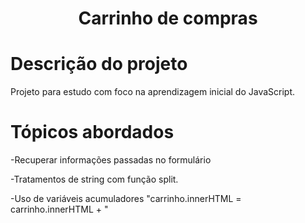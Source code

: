 <h1 align="center">Carrinho de compras </h1>
<h1>Descrição do projeto</h1>
<p> Projeto para estudo com foco na aprendizagem inicial do JavaScript.</p>
<h1>Tópicos abordados</h1>
<p>-Recuperar informações passadas no formulário</p>
<p>-Tratamentos de string com função split.</p>
<p>-Uso de variáveis acumuladores "carrinho.innerHTML = carrinho.innerHTML + "</p>
